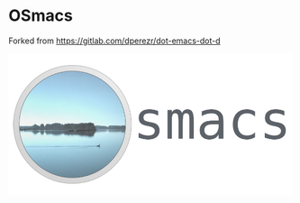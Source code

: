 # OSmacs

Forked from https://gitlab.com/dperezr/dot-emacs-dot-d

![Osmacs](https://github.com/Gazaunga/OSmacs/blob/master/osmacs.png)
